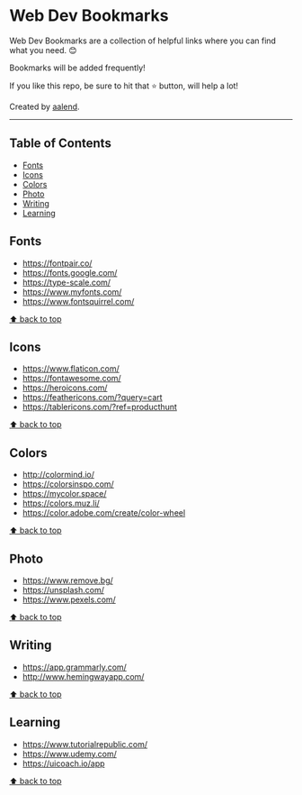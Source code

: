 # Web Dev Bookmarks
Web Dev Bookmarks are a collection of helpful links where you can find what you need. 😊

Bookmarks will be added frequently!

If you like this repo, be sure to hit that ⭐ button, will help a lot!

Created by [aalend](https://twitter.com/aalendemirov).

---

## Table of Contents
- [Fonts](#fonts)
- [Icons](#icons)
- [Colors](#colors)
- [Photo](#photo)
- [Writing](#writing)
- [Learning](#learning)

## Fonts
- https://fontpair.co/
- https://fonts.google.com/
- https://type-scale.com/
- https://www.myfonts.com/
- https://www.fontsquirrel.com/

[⬆ back to top](#table-of-contents)

## Icons
- https://www.flaticon.com/
- https://fontawesome.com/
- https://heroicons.com/
- https://feathericons.com/?query=cart
- https://tablericons.com/?ref=producthunt

[⬆ back to top](#table-of-contents)

## Colors
- http://colormind.io/
- https://colorsinspo.com/
- https://mycolor.space/
- https://colors.muz.li/
- https://color.adobe.com/create/color-wheel

[⬆ back to top](#table-of-contents)

## Photo
- https://www.remove.bg/
- https://unsplash.com/
- https://www.pexels.com/

[⬆ back to top](#table-of-contents)

## Writing
- https://app.grammarly.com/
- http://www.hemingwayapp.com/

[⬆ back to top](#table-of-contents)

## Learning
- https://www.tutorialrepublic.com/
- https://www.udemy.com/
- https://uicoach.io/app

[⬆ back to top](#table-of-contents)

